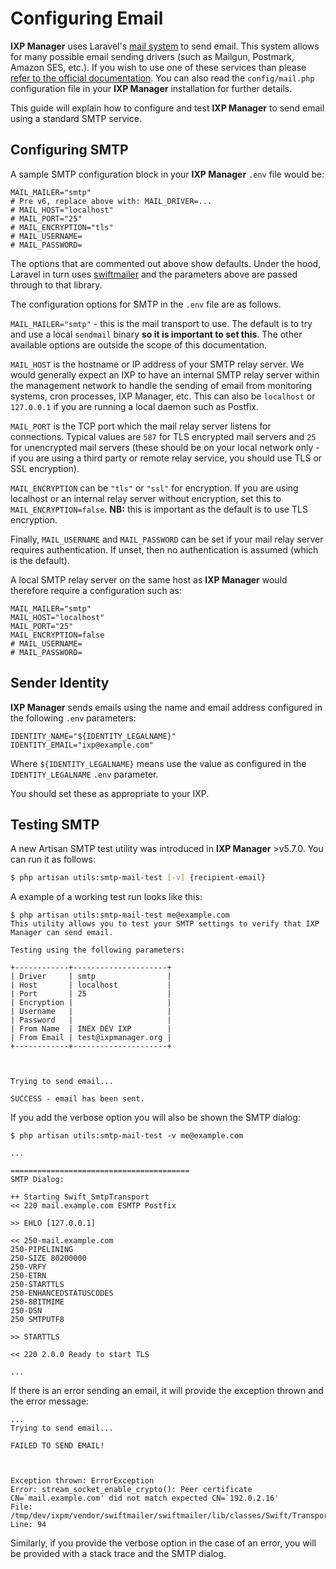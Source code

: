 # Configuring Email

**IXP Manager** uses Laravel's [mail system](https://laravel.com/docs/7.x/mail) to send email. This system allows for many possible email sending drivers (such as Mailgun, Postmark, Amazon SES, etc.). If you wish to use one of these services than please [refer to the official documentation](https://laravel.com/docs/7.x/mail). You can also read the `config/mail.php` configuration file in your **IXP Manager** installation for further details.

This guide will explain how to configure and test **IXP Manager** to send email using a standard SMTP service.

## Configuring SMTP

A sample SMTP configuration block in your **IXP Manager** `.env` file would be:

```
MAIL_MAILER="smtp"
# Pre v6, replace above with: MAIL_DRIVER=...
# MAIL_HOST="localhost"
# MAIL_PORT="25"
# MAIL_ENCRYPTION="tls"
# MAIL_USERNAME=
# MAIL_PASSWORD=
```

The options that are commented out above show defaults. Under the hood, Laravel in turn uses [swiftmailer](https://swiftmailer.symfony.com/docs/sending.html) and the parameters above are passed through to that library.

The configuration options for SMTP in the `.env` file are as follows.

`MAIL_MAILER="smtp"` - this is the mail transport to use. The default is to try and use a local `sendmail` binary **so it is important to set this**. The other available options are outside the scope of this documentation.

`MAIL_HOST` is the hostname or IP address of your SMTP relay server. We would generally expect an IXP to have an internal SMTP relay server within the management network to handle the sending of email from monitoring systems, cron processes, IXP Manager, etc. This can also be `localhost` or `127.0.0.1` if you are running a local daemon such as Postfix.

`MAIL_PORT` is the TCP port which the mail relay server listens for connections. Typical values are `587` for TLS encrypted mail servers and `25` for unencrypted mail servers (these should be on your local network only - if you are using a third party or remote relay service, you should use TLS or SSL encryption).

`MAIL_ENCRYPTION` can be `"tls"` or `"ssl"` for encryption. If you are using localhost or an internal relay server without encryption, set this to `MAIL_ENCRYPTION=false`. **NB:** this is important as the default is to use TLS encryption.

Finally, `MAIL_USERNAME` and `MAIL_PASSWORD` can be set if your mail relay server requires authentication. If unset, then no authentication is assumed (which is the default).

A local SMTP relay server on the same host as **IXP Manager** would therefore require a configuration such as:

```
MAIL_MAILER="smtp"
MAIL_HOST="localhost"
MAIL_PORT="25"
MAIL_ENCRYPTION=false
# MAIL_USERNAME=
# MAIL_PASSWORD=
```


## Sender Identity

**IXP Manager** sends emails using the name and email address configured in the following `.env` parameters:

```
IDENTITY_NAME="${IDENTITY_LEGALNAME}"
IDENTITY_EMAIL="ixp@example.com"
```

Where `${IDENTITY_LEGALNAME}` means use the value as configured in the `IDENTITY_LEGALNAME` `.env` parameter.

You should set these as appropriate to your IXP.


## Testing SMTP

A new Artisan SMTP test utility was introduced in **IXP Manager** >v5.7.0. You can run it as follows:

```sh
$ php artisan utils:smtp-mail-test [-v] {recipient-email}
```

A example of a working test run looks like this:

```
$ php artisan utils:smtp-mail-test me@example.com
This utility allows you to test your SMTP settings to verify that IXP Manager can send email.

Testing using the following parameters:

+------------+---------------------+
| Driver     | smtp                |
| Host       | localhost           |
| Port       | 25                  |
| Encryption |                     |
| Username   |                     |
| Password   |                     |
| From Name  | INEX DEV IXP        |
| From Email | test@ixpmanager.org |
+------------+---------------------+



Trying to send email...

SUCCESS - email has been sent.
```

If you add the verbose option you will also be shown the SMTP dialog:

```
$ php artisan utils:smtp-mail-test -v me@example.com

...

========================================
SMTP Dialog:

++ Starting Swift_SmtpTransport
<< 220 mail.example.com ESMTP Postfix

>> EHLO [127.0.0.1]

<< 250-mail.example.com
250-PIPELINING
250-SIZE 80200000
250-VRFY
250-ETRN
250-STARTTLS
250-ENHANCEDSTATUSCODES
250-8BITMIME
250-DSN
250 SMTPUTF8

>> STARTTLS

<< 220 2.0.0 Ready to start TLS

...
```

If there is an error sending an email, it will provide the exception thrown and the error message:

```
...
Trying to send email...

FAILED TO SEND EMAIL!



Exception thrown: ErrorException
Error: stream_socket_enable_crypto(): Peer certificate CN=`mail.example.com' did not match expected CN=`192.0.2.16'
File: /tmp/dev/ixpm/vendor/swiftmailer/swiftmailer/lib/classes/Swift/Transport/StreamBuffer.php
Line: 94
```

Similarly, if you provide the verbose option in the case of an error, you will be provided with a stack trace and the SMTP dialog.
